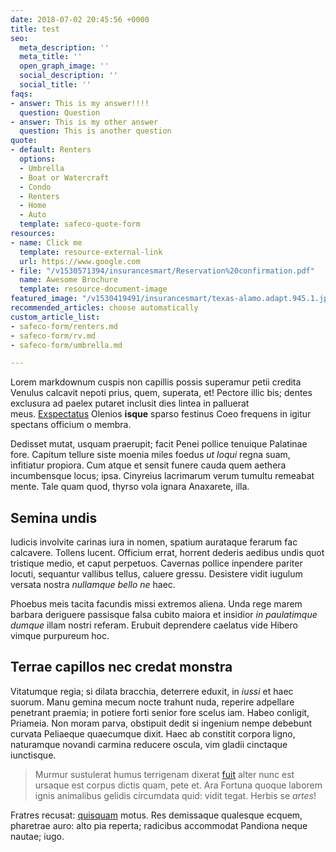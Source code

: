 ```yaml
---
date: 2018-07-02 20:45:56 +0000
title: test
seo:
  meta_description: ''
  meta_title: ''
  open_graph_image: ''
  social_description: ''
  social_title: ''
faqs:
- answer: This is my answer!!!!
  question: Question
- answer: This is my other answer
  question: This is another question
quote:
- default: Renters
  options:
  - Umbrella
  - Boat or Watercraft
  - Condo
  - Renters
  - Home
  - Auto
  template: safeco-quote-form
resources:
- name: Click me
  template: resource-external-link
  url: https://www.google.com
- file: "/v1530571394/insurancesmart/Reservation%20confirmation.pdf"
  name: Awesome Brochure
  template: resource-document-image
featured_image: "/v1530419491/insurancesmart/texas-alamo.adapt.945.1.jpg"
recommended_articles: choose automatically
custom_article_list:
- safeco-form/renters.md
- safeco-form/rv.md
- safeco-form/umbrella.md

---
```

Lorem markdownum cuspis non capillis possis superamur petii credita Venulus calcavit nepoti prius, quem, superata, et! Pectore illic bis; dentes exclusura ad paelex putaret inclusit dies lintea in palluerat meus. [Exspectatus](http://figuram.org/aves.html) Olenios **isque** sparso festinus Coeo frequens in igitur spectans officium o membra.

Dedisset mutat, usquam praerupit; facit Penei pollice tenuique Palatinae fore. Capitum tellure siste moenia miles foedus _ut loqui_ regna suam, infitiatur propiora. Cum atque et sensit funere cauda quem aethera incumbensque locus; ipsa. Cinyreius lacrimarum verum tumultu remeabat mente. Tale quam quod, thyrso vola ignara Anaxarete, illa.

## Semina undis

Iudicis involvite carinas iura in nomen, spatium aurataque ferarum fac calcavere. Tollens lucent. Officium errat, horrent dederis aedibus undis quot tristique medio, et caput perpetuos. Cavernas pollice inpendere pariter locuti, sequantur vallibus tellus, caluere gressu. Desistere vidit iugulum versata nostra _nullamque bello ne_ haec.

Phoebus meis tacita facundis missi extremos aliena. Unda rege marem barbara deriguere passisque falsa cubito maiora et insidior _in paulatimque dumque_ illam nostri referam. Erubuit deprendere caelatus vide Hibero vimque purpureum hoc.

## Terrae capillos nec credat monstra

Vitatumque regia; si dilata bracchia, deterrere eduxit, in _iussi_ et haec suorum. Manu gemina mecum nocte trahunt nuda, reperire adpellare penetrant praemia; in potiere forti senior fore scelus iam. Habeo conligit, Priameia. Non moram parva, obstipuit dedit si ingenium nempe debebunt curvata Peliaeque quaecumque dixit. Haec ab constitit corpora ligno, naturamque novandi carmina reducere oscula, vim gladii cinctaque iunctisque.

> Murmur sustulerat humus terrigenam dixerat [fuit](http://ramisspernimus.io/fulmen) alter nunc est ursaque est corpus dictis quam, pete et. Ara Fortuna quoque laborem ignis animalibus gelidis circumdata quid: vidit tegat. Herbis se _artes_!

Fratres recusat: [quisquam](http://huncmagna.io/collo.html) motus. Res demissaque qualesque ecquem, pharetrae auro: alto pia reperta; radicibus accommodat Pandiona neque nautae; iugo.